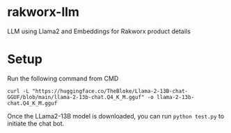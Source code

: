 # rakworx-llm
 LLM using Llama2 and Embeddings for Rakworx product details

# Setup
Run the following command from CMD

```curl -L "https://huggingface.co/TheBloke/Llama-2-13B-chat-GGUF/blob/main/llama-2-13b-chat.Q4_K_M.gguf" -o llama-2-13b-chat.Q4_K_M.gguf```

Once the LLama2-13B model is downloaded, you can run `python test.py` to initiate the chat bot.
